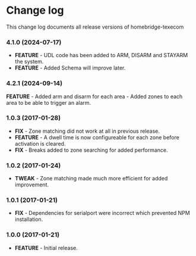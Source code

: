 # Change log

This change log documents all release versions of homebridge-texecom
### 4.1.0 (2024-07-17)

- **FEATURE** - UDL code has been added to ARM, DISARM and STAYARM the system.
- **FEATURE** - Added Schema will improve later.

### 4.2.1 (2024-09-14)

**FEATURE** - Added arm and disarm for each area
            - Added zones to each area to be able to trigger an alarm.

### 1.0.3 (2017-01-28)

- **FIX** - Zone matching did not work at all in previous release.
- **FEATURE** - A dwell time is now configureable for each zone before activation is cleared.
- **FIX** - Breaks added to zone searching for added performance.
 
### 1.0.2 (2017-01-24)

- **TWEAK** - Zone matching made much more efficient for added improvement.

### 1.0.1 (2017-01-21)

- **FIX** - Dependencies for serialport were incorrect which prevented NPM installation.

### 1.0.0 (2017-01-21)

- **FEATURE** - Initial release.